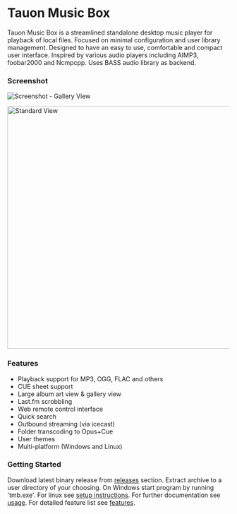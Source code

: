 # Tauon Music Box

Tauon Music Box is a streamlined standalone desktop music player for playback of local files. Focused on minimal configuration and user library management.
Designed to have an easy to use, comfortable and compact user interface. Inspired by various audio players including AIMP3, foobar2000 and Ncmpcpp.
Uses BASS audio library as backend.


### Screenshot

![Screenshot - Gallery View](https://raw.githubusercontent.com/Taiko2k/tauonmb/master/docs/tmb-gallery1.jpg)

<img src="https://raw.githubusercontent.com/Taiko2k/tauonmb/master/docs/tmb-standard1.jpg" alt="Standard View" width=550px />

### Features

  - Playback support for MP3, OGG, FLAC and others
  - CUE sheet support
  - Large album art view & gallery view
  - Last.fm scrobbling
  - Web remote control interface
  - Quick search
  - Outbound streaming (via icecast)
  - Folder transcoding to Opus+Cue
  - User themes
  - Multi-platform (Windows and Linux)

### Getting Started

Download latest binary release from [releases](https://github.com/Taiko2k/tauonmb/releases) section.
Extract archive to a user directory of your choosing.
On Windows start program by running 'tmb.exe'. For linux see [setup instructions](docs/setup.md). For further documentation see [usage](docs/usage.md). For detailed feature list see [features](docs/features.md).




